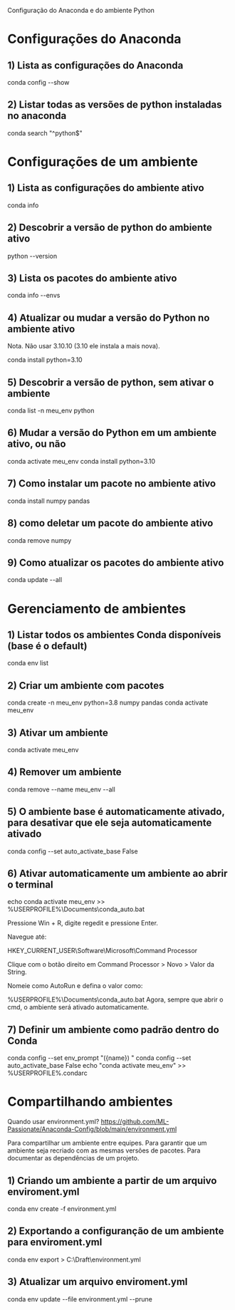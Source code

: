 Configuração do Anaconda e do ambiente Python

# Configurações do Anaconda 
 
## 1) Lista as configurações do Anaconda

conda config --show

## 2) Listar todas as versões de python instaladas no anaconda

conda search "^python$"

# Configurações de um ambiente

## 1) Lista as configurações do ambiente ativo

conda info

## 2) Descobrir a versão de python do ambiente ativo

python --version

## 3) Lista os pacotes do ambiente ativo

conda info --envs

## 4) Atualizar ou mudar a versão do Python no ambiente ativo 

Nota. Não usar 3.10.10 (3.10 ele instala a mais nova).

conda install python=3.10

## 5)  Descobrir a versão de python, sem ativar o ambiente

conda list -n meu_env python

## 6) Mudar a versão do Python em um ambiente ativo, ou não

conda activate meu_env
conda install python=3.10

## 7) Como instalar um pacote no ambiente ativo

conda install numpy pandas

## 8) como deletar um pacote do ambiente ativo

conda remove numpy

## 9) Como atualizar os pacotes do ambiente ativo

conda update --all

# Gerenciamento de ambientes

## 1) Listar todos os ambientes Conda disponíveis (base é o default)

conda env list

## 2) Criar um ambiente com pacotes

conda create -n meu_env python=3.8 numpy pandas
conda activate meu_env

## 3) Ativar um ambiente

conda activate meu_env

## 4) Remover um ambiente

conda remove --name meu_env --all

## 5) O ambiente base é automaticamente ativado, para desativar que ele seja automaticamente ativado

conda config --set auto_activate_base False

## 6) Ativar automaticamente um ambiente ao abrir o terminal

echo conda activate meu_env >> %USERPROFILE%\Documents\conda_auto.bat

Pressione Win + R, digite regedit e pressione Enter.

Navegue até:

HKEY_CURRENT_USER\Software\Microsoft\Command Processor

Clique com o botão direito em Command Processor > Novo > Valor da String.

Nomeie como AutoRun e defina o valor como:

%USERPROFILE%\Documents\conda_auto.bat
Agora, sempre que abrir o cmd, o ambiente será ativado automaticamente.

## 7) Definir um ambiente como padrão dentro do Conda

conda config --set env_prompt "({name}) "
conda config --set auto_activate_base False
echo "conda activate meu_env" >> %USERPROFILE%\.condarc

# Compartilhando ambientes

Quando usar environment.yml?
https://github.com/ML-Passionate/Anaconda-Config/blob/main/environment.yml

Para compartilhar um ambiente entre equipes.
Para garantir que um ambiente seja recriado com as mesmas versões de pacotes.
Para documentar as dependências de um projeto.

## 1) Criando um ambiente a partir de um arquivo enviroment.yml

conda env create -f environment.yml

## 2) Exportando a configuranção de um ambiente para enviroment.yml

conda env export > C:\Draft\environment.yml 

## 3) Atualizar um arquivo enviroment.yml

conda env update --file environment.yml --prune

